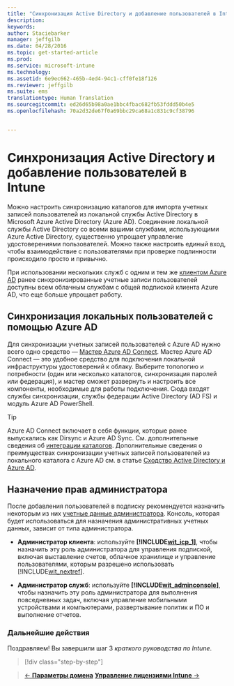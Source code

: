 ```yaml
---
title: "Синхронизация Active Directory и добавление пользователей в Intune | Microsoft Intune"
description: 
keywords: 
author: Staciebarker
manager: jeffgilb
ms.date: 04/28/2016
ms.topic: get-started-article
ms.prod: 
ms.service: microsoft-intune
ms.technology: 
ms.assetid: 6e9ec662-465b-4ed4-94c1-cff0fe18f126
ms.reviewer: jeffgilb
ms.suite: ems
translationtype: Human Translation
ms.sourcegitcommit: ed26d65b98a0ae1bbc4fbac682fb53fddd50b4e5
ms.openlocfilehash: 70a2d32de67f0a69bbc29ca68a1c831c9cf38796


---
```



# Синхронизация Active Directory и добавление пользователей в Intune
Можно настроить синхронизацию каталогов для импорта учетных записей пользователей из локальной службы Active Directory в Microsoft Azure Active Directory (Azure AD). Соединение локальной службы Active Directory со всеми вашими службами, использующими Azure Active Directory, существенно упрощает управление удостоверениями пользователей. Можно также настроить единый вход, чтобы взаимодействие с пользователями при проверке подлинности происходило просто и привычно.

При использовании нескольких служб с одним и тем же [клиентом Azure AD](http://technet.microsoft.com/library/jj573650.aspx#BKMK_WhatIsAnAzureADTenant) ранее синхронизированные учетные записи пользователей доступны всем облачным службам с общей подпиской клиента Azure AD, что еще больше упрощает работу.

## Синхронизация локальных пользователей с помощью Azure AD
Для синхронизации учетных записей пользователей с Azure AD нужно всего одно средство — [Мастер Azure AD Connect](https://www.microsoft.com/download/details.aspx?id=47594). Мастер Azure AD Connect — это удобное средство для подключения локальной инфраструктуры удостоверений к облаку.  Выберите топологию и потребности (один или несколько каталогов, синхронизация паролей или федерация), и мастер сможет развернуть и настроить все компоненты, необходимые для работы подключения. Сюда входят службы синхронизации, службы федерации Active Directory (AD FS) и модуль Azure AD PowerShell.

> [!TIP]
> Azure AD Connect включает в себя функции, которые ранее выпускались как Dirsync и Azure AD Sync. См. дополнительные сведения об [интеграции каталогов](http://technet.microsoft.com/library/jj573653.aspx). Дополнительные сведения о преимуществах синхронизации учетных записей пользователей из локального каталога c Azure AD см. в статье [Сходство Active Directory и Azure AD](http://technet.microsoft.com/library/dn518177.aspx).

## Назначение прав администратора
После добавления пользователей в подписку рекомендуется назначить некоторым из них [учетные данные администратора](administrative-accounts-websites-perms.md). Консоль, которая будет использоваться для назначения административных учетных данных, зависит от типа администратора.

-   **Администратор клиента**: используйте **[!INCLUDE[wit_icp_1](../includes/wit_icp_1_md.md)]**, чтобы назначить эту роль администратора для управления подпиской, включая выставление счетов, облачное хранилище и управление пользователями, которым разрешено использовать [!INCLUDE[wit_nextref](../includes/wit_nextref_md.md)].

-   **Администратор служб**: используйте **[!INCLUDE[wit_adminconsole](../includes/wit_adminconsole_md.md)]**, чтобы назначить эту роль администратора для выполнения повседневных задач, включая управление мобильными устройствами и компьютерами, развертывание политик и ПО и выполнение отчетов.


### Дальнейшие действия
Поздравляем! Вы завершили шаг 3 *краткого руководства по Intune*.

>[!div class="step-by-step"]

>[&larr; **Параметры домена**](.\start-with-a-paid-subscription-to-microsoft-intune-step-2.md) [**Управление лицензиями Intune** &rarr;](.\start-with-a-paid-subscription-to-microsoft-intune-step-4.md)  



<!--HONumber=Jun16_HO4-->


